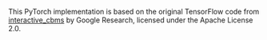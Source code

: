 This PyTorch implementation is based on the original TensorFlow code from [interactive_cbms](https://github.com/google-research/google-research/tree/master/interactive_cbms) by Google Research, licensed under the Apache License 2.0.